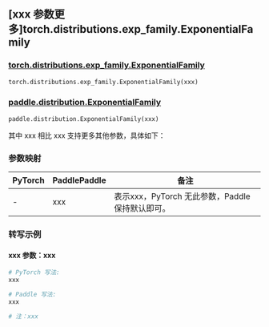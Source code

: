 ## [xxx 参数更多]torch.distributions.exp_family.ExponentialFamily

### [torch.distributions.exp_family.ExponentialFamily](https://pytorch.org/docs/1.13/distributions.html#torch.distributions.exp_family.ExponentialFamily)

```python
torch.distributions.exp_family.ExponentialFamily(xxx)
```

### [paddle.distribution.ExponentialFamily](https://www.paddlepaddle.org.cn/documentation/docs/zh/api/paddle/distribution/ExponentialFamily_cn.html)

```python
paddle.distribution.ExponentialFamily(xxx)
```

其中 xxx 相比 xxx 支持更多其他参数，具体如下：

### 参数映射

| PyTorch | PaddlePaddle | 备注 |
| ------- | ------------ | ---- |
|    -    |    xxx    | 表示xxx，PyTorch 无此参数，Paddle 保持默认即可。 |

### 转写示例

#### xxx 参数：xxx
``` python
# PyTorch 写法:
xxx

# Paddle 写法:
xxx

# 注：xxx
```
